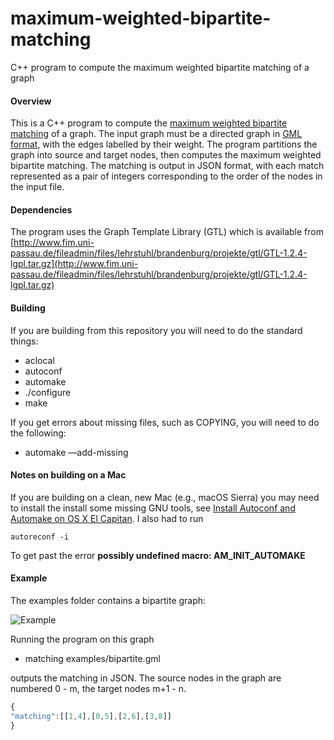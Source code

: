 maximum-weighted-bipartite-matching
===================================

C++ program to compute the maximum weighted bipartite matching of a graph

#### Overview
This is a C++ program to compute the [maximum weighted bipartite matching](http://en.wikipedia.org/wiki/Matching_%28graph_theory%29#Maximum_matchings_in_bipartite_graphs) of a graph. The input graph must be a directed graph in [GML format](http://en.wikipedia.org/wiki/Graph_Modelling_Language), with the edges labelled by their weight. The program partitions the graph into source and target nodes, then computes the maximum weighted bipartite matching. The matching is output in JSON format, with each match represented as a pair of integers corresponding to the order of the nodes in the input file.

#### Dependencies
The program uses the Graph Template Library (GTL) which is available from [http://www.fim.uni-passau.de/fileadmin/files/lehrstuhl/brandenburg/projekte/gtl/GTL-1.2.4-lgpl.tar.gz](http://www.fim.uni-passau.de/fileadmin/files/lehrstuhl/brandenburg/projekte/gtl/GTL-1.2.4-lgpl.tar.gz)

#### Building
If you are building from this repository you will need to do the standard things:

* aclocal
* autoconf
* automake
* ./configure
* make

If you get errors about missing files, such as COPYING, you will need to do the following:

* automake —add-missing

#### Notes on building on a Mac
If you are building on a clean, new Mac (e.g., macOS Sierra) you may need to install the install some missing GNU tools, see [Install Autoconf and Automake on OS X El Capitan](https://gist.github.com/justinbellamy/2672db1c78f024f2d4fe). I also had to run
```
autoreconf -i
```
To get past the error **possibly undefined macro: AM_INIT_AUTOMAKE**

#### Example

The examples folder contains a bipartite graph:

![Example](https://github.com/rdmpage/maximum-weighted-bipartite-matching/raw/master/examples/bipartite.png)

Running the program on this graph

* matching examples/bipartite.gml

outputs the matching in JSON. The source nodes in the graph are numbered 0 - m, the target nodes m+1 - n.

```javascript
{
"matching":[[1,4],[0,5],[2,6],[3,8]]
}
```
